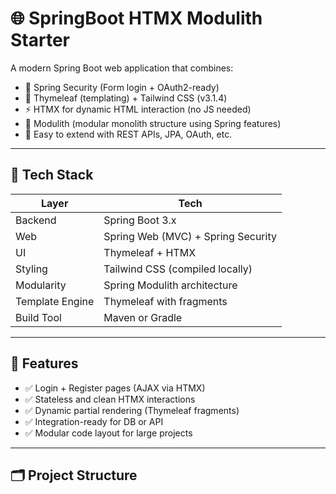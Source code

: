# 🌐 SpringBoot HTMX Modulith Starter

A modern Spring Boot web application that combines:

- 🔐 Spring Security (Form login + OAuth2-ready)
- 🎨 Thymeleaf (templating) + Tailwind CSS (v3.1.4)
- ⚡ HTMX for dynamic HTML interaction (no JS needed)
- 🧩 Modulith (modular monolith structure using Spring features)
- 🔌 Easy to extend with REST APIs, JPA, OAuth, etc.

---

## 🧱 Tech Stack

| Layer           | Tech                                  |
|-----------------|----------------------------------------|
| Backend         | Spring Boot 3.x                       |
| Web             | Spring Web (MVC) + Spring Security    |
| UI              | Thymeleaf + HTMX                      |
| Styling         | Tailwind CSS (compiled locally)       |
| Modularity      | Spring Modulith architecture          |
| Template Engine | Thymeleaf with fragments              |
| Build Tool      | Maven or Gradle                       |

---

## 🚀 Features

- ✅ Login + Register pages (AJAX via HTMX)
- ✅ Stateless and clean HTMX interactions
- ✅ Dynamic partial rendering (Thymeleaf fragments)
- ✅ Integration-ready for DB or API
- ✅ Modular code layout for large projects

---

## 🗂️ Project Structure

